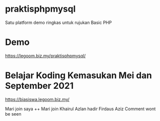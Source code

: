 # praktisphpmysql
 Satu platform demo ringkas untuk rujukan Basic PHP

# Demo
https://legoom.biz.my/praktisphpmysql/

# Belajar Koding Kemasukan Mei dan September 2021
https://biasiswa.legoom.biz.my/



Mari join saya ++
Mari join
Khairul Azlan hadir
Firdaus Aziz
Comment wont be seen
<!-- Khairul Azlan hadir!->
